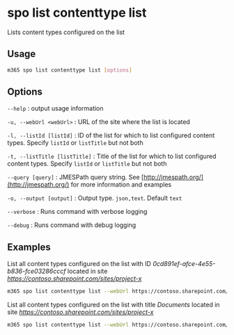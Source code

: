 # spo list contenttype list

Lists content types configured on the list

## Usage

```sh
m365 spo list contenttype list [options]
```

## Options

`--help`
: output usage information

`-u, --webUrl <webUrl>`
: URL of the site where the list is located

`-l, --listId [listId]`
: ID of the list for which to list configured content types. Specify `listId` or `listTitle` but not both

`-t, --listTitle [listTitle]`
: Title of the list for which to list configured content types. Specify `listId` or `listTitle` but not both

`--query [query]`
: JMESPath query string. See [http://jmespath.org/](http://jmespath.org/) for more information and examples

`-o, --output [output]`
: Output type. `json,text`. Default `text`

`--verbose`
: Runs command with verbose logging

`--debug`
: Runs command with debug logging

## Examples

List all content types configured on the list with ID _0cd891ef-afce-4e55-b836-fce03286cccf_ located in site _https://contoso.sharepoint.com/sites/project-x_

```sh
m365 spo list contenttype list --webUrl https://contoso.sharepoint.com/sites/project-x --listId 0cd891ef-afce-4e55-b836-fce03286cccf
```

List all content types configured on the list with title _Documents_ located in site _https://contoso.sharepoint.com/sites/project-x_

```sh
m365 spo list contenttype list --webUrl https://contoso.sharepoint.com/sites/project-x --listTitle Documents
```